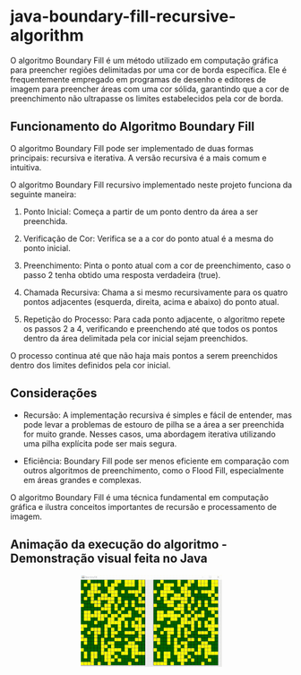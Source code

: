 # java-boundary-fill-recursive-algorithm

O algoritmo Boundary Fill é um método utilizado em computação gráfica para preencher regiões delimitadas por uma cor de borda específica. Ele é frequentemente empregado em programas de desenho e editores de imagem para preencher áreas com uma cor sólida, garantindo que a cor de preenchimento não ultrapasse os limites estabelecidos pela cor de borda.

## Funcionamento do Algoritmo Boundary Fill
O algoritmo Boundary Fill pode ser implementado de duas formas principais: recursiva e iterativa. A versão recursiva é a mais comum e intuitiva. 

O algoritmo Boundary Fill recursivo implementado neste projeto funciona da seguinte maneira:

1. Ponto Inicial: Começa a partir de um ponto dentro da área a ser preenchida.

2. Verificação de Cor: Verifica se a a cor do ponto atual é a mesma do ponto inicial.

3. Preenchimento: Pinta o ponto atual com a cor de preenchimento, caso  o passo 2 tenha obtido uma resposta verdadeira (true).

4. Chamada Recursiva: Chama a si mesmo recursivamente para os quatro pontos adjacentes (esquerda, direita, acima e abaixo) do ponto atual.

5. Repetição do Processo: Para cada ponto adjacente, o algoritmo repete os passos 2 a 4, verificando e preenchendo até que todos os pontos dentro da área delimitada pela cor inicial sejam preenchidos.

O processo continua até que não haja mais pontos a serem preenchidos dentro dos limites definidos pela cor inicial.

## Considerações
- Recursão: A implementação recursiva é simples e fácil de entender, mas pode levar a problemas de estouro de pilha se a área a ser preenchida for muito grande. Nesses casos, uma abordagem iterativa utilizando uma pilha explícita pode ser mais segura.

- Eficiência: Boundary Fill pode ser menos eficiente em comparação com outros algoritmos de preenchimento, como o Flood Fill, especialmente em áreas grandes e complexas.

O algoritmo Boundary Fill é uma técnica fundamental em computação gráfica e ilustra conceitos importantes de recursão e processamento de imagem.

## Animação da execução do algoritmo - Demonstração visual feita no Java
<div align="center">
  <img width="50%" src="/animation/boundary-fill-animation.gif">
</div>



